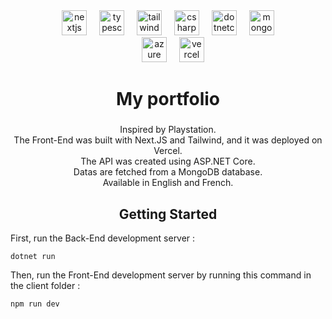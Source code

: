 <div align="center">
  <img src="https://cdn.jsdelivr.net/gh/devicons/devicon/icons/nextjs/nextjs-original.svg" height="40" alt="nextjs logo" title="nextjs logo" />
  <img width="12" />
  <img src="https://cdn.jsdelivr.net/gh/devicons/devicon/icons/typescript/typescript-original.svg" height="40" alt="typescript logo" title="typescript logo" />
  <img width="12" />
  <img src="https://cdn.simpleicons.org/tailwindcss/06B6D4" height="40" alt="tailwindcss logo" title="tailwindcss logo" />
  <img width="12" />
  <img src="https://cdn.jsdelivr.net/gh/devicons/devicon/icons/csharp/csharp-original.svg" height="40" alt="csharp logo" title="csharp logo" />
  <img width="12" />
  <img src="https://cdn.jsdelivr.net/gh/devicons/devicon/icons/dotnetcore/dotnetcore-original.svg" height="40" alt="dotnetcore logo" title="dotnetcore logo" />
  <img width="12" />
  <img src="https://cdn.simpleicons.org/mongodb/47A248" height="40" alt="mongodb logo" title="mongodb logo" />
</div>

<div align="center">
  <img width="12" />
  <img src="https://cdn.jsdelivr.net/gh/devicons/devicon/icons/azure/azure-original.svg" height="40" alt="azure logo" title="azure logo" />
  <img width="12" />
  <img src="https://skillicons.dev/icons?i=vercel" height="40" alt="vercel logo" title="vercel logo" />
</div>


###

<h1 align="center">My portfolio</h1>

###

<p align="center">Inspired by Playstation.<br>The Front-End was built with Next.JS and Tailwind, and it was deployed on Vercel.<br>The API was created using ASP.NET Core.<br>Datas are fetched from a MongoDB database.<br>Available in English and French.</p>

###

<h2 align="center">Getting Started</h2>
First, run the Back-End development server :

```
dotnet run
```


Then, run the Front-End development server by running this command in the client folder :

```bash
npm run dev
```
